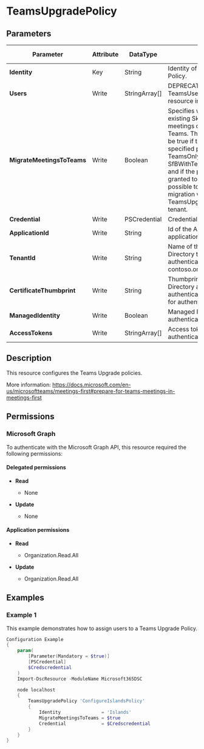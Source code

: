 ﻿# TeamsUpgradePolicy

## Parameters

| Parameter | Attribute | DataType | Description | Allowed Values |
| --- | --- | --- | --- | --- |
| **Identity** | Key | String | Identity of the Teams Upgrade Policy. | |
| **Users** | Write | StringArray[] | DEPRECATED. Use the TeamsUserPolicyAssignment resource instead. | |
| **MigrateMeetingsToTeams** | Write | Boolean | Specifies whether to move existing Skype for Business meetings organized by the user to Teams. This parameter can only be true if the mode of the specified policy instance is either TeamsOnly or SfBWithTeamsCollabAndMeetings, and if the policy instance is being granted to a specific user. It not possible to trigger meeting migration when granting TeamsUpgradePolicy to the entire tenant. | |
| **Credential** | Write | PSCredential | Credentials of the Teams Admin | |
| **ApplicationId** | Write | String | Id of the Azure Active Directory application to authenticate with. | |
| **TenantId** | Write | String | Name of the Azure Active Directory tenant used for authentication. Format contoso.onmicrosoft.com | |
| **CertificateThumbprint** | Write | String | Thumbprint of the Azure Active Directory application's authentication certificate to use for authentication. | |
| **ManagedIdentity** | Write | Boolean | Managed ID being used for authentication. | |
| **AccessTokens** | Write | StringArray[] | Access token used for authentication. | |


## Description

This resource configures the Teams Upgrade policies.

More information: https://docs.microsoft.com/en-us/microsoftteams/meetings-first#prepare-for-teams-meetings-in-meetings-first

## Permissions

### Microsoft Graph

To authenticate with the Microsoft Graph API, this resource required the following permissions:

#### Delegated permissions

- **Read**

    - None

- **Update**

    - None

#### Application permissions

- **Read**

    - Organization.Read.All

- **Update**

    - Organization.Read.All

## Examples

### Example 1

This example demonstrates how to assign users to a Teams Upgrade Policy.

```powershell
Configuration Example
{
    param(
        [Parameter(Mandatory = $true)]
        [PSCredential]
        $Credscredential
    )
    Import-DscResource -ModuleName Microsoft365DSC

    node localhost
    {
        TeamsUpgradePolicy 'ConfigureIslandsPolicy'
        {
            Identity               = 'Islands'
            MigrateMeetingsToTeams = $true
            Credential             = $Credscredential
        }
    }
}
```

